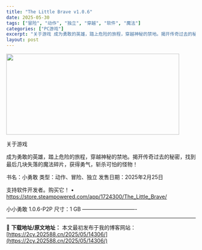 ```yaml
---
title: "The Little Brave v1.0.6"
date: 2025-05-30
tags: ["冒险", "动作", "独立", "穿越", "软件", "魔法"]
categories: ["PC游戏"]
excerpt: "关于游戏 成为勇敢的英雄，踏上危险的旅程，穿越神秘的禁地。揭开传奇过去的秘密，找到最后几块失落的魔法碎片，获得勇气，斩杀可怕的怪物！ 书名：小勇敢 类型：动作、冒险、独立 发售日期：2025年2月25日 支持软件开发者。购买它！ • https://store.steampowered.com/ap&hellip;"
layout: post
---
```


<img src="https://2cy.202588.cn/wp-content/uploads/2025/05/202505300608548.jpg" alt="" width="460" height="215" class="aligncenter size-full wp-image-14307" />

关于游戏

成为勇敢的英雄，踏上危险的旅程，穿越神秘的禁地。揭开传奇过去的秘密，找到最后几块失落的魔法碎片，获得勇气，斩杀可怕的怪物！

书名：小勇敢
类型：动作、冒险、独立
发售日期：2025年2月25日

支持软件开发者。购买它！
• https://store.steampowered.com/app/1724300/The_Little_Brave/

小小勇敢 1.0.6-P2P
尺寸：1 GB
——————————- 

---
📖 **下载地址/原文地址：** 本文最初发布于我的博客网站：[https://2cy.202588.cn/2025/05/14306/](https://2cy.202588.cn/2025/05/14306/)
